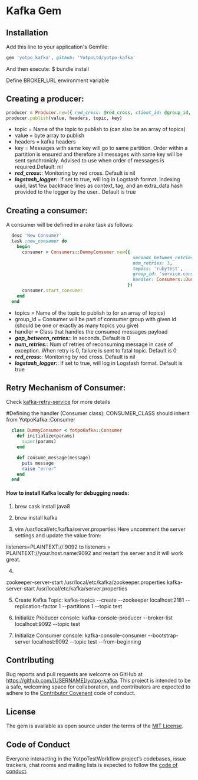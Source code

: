 # Kafka Gem

## Installation

Add this line to your application's Gemfile:

```ruby
gem 'yotpo_kafka', github: 'YotpoLtd/yotpo-kafka'
```

And then execute:
    $ bundle install

Define BROKER_URL environment variable

## Creating a producer:

```ruby
producer = Producer.new({ red_cross: @red_cross, client_id: @group_id, logstash_logger: @logstash_logger })
producer.publish(value, headers, topic, key)
```

* topic = Name of the topic to publish to (can also be an array of topics)
* value = byte array to publish
* headers = kafka headers
* key = Messages with same key will go to same partition. Order within
        a partition is ensured and therefore all messages with same key
        will be sent synchronicly. Advised to use when order of messages
        is required.Default: nil
* _**red_cross:**_: Monitoring by red cross. Default is nil
* _**logstash_logger:**_:  if set to true, will log in Logstash format. indexing uuid, 
                            last few backtrace lines as context,
                            tag, and an extra_data hash provided to the logger by the user.. Default is true

## Creating a consumer:
A consumer will be defined in a rake task as follows:

```ruby
  desc 'New Consumer'
  task :new_consumer do
    begin
      consumer = Consumers::DummyConsumer.new({
                                                seconds_between_retries: 10,
                                                num_retries: 3,
                                                topics: 'rubytest',
                                                group_id: 'service.consumer_test_topics.consumer',
                                                handler: Consumers::DummyConsumer
                                              })
      consumer.start_consumer
    end
  end
```
* topics = Name of the topic to publish to (or an array of topics)
* group_id = Consumer will be part of consumer group with given id (should be one or exactly as many topics you give)
* handler = Class that handles the consumed messages payload
* _**gap_between_retries:**_: In seconds. Default is 0
* _**num_retries:**_: Num of retries of reconsuming message in case of exception. 
                       When retry is 0, failure is sent to fatal topic. Default is 0
* _**red_cross:**_: Monitoring by red cross. Default is nil
* _**logstash_logger:**_:  If set to true, will log in Logstash format. Default is true

## Retry Mechanism of Consumer:
Check [kafka-retry-service](https://github.com/YotpoLtd/kafka-retry-service) for more details 

#Defining the handler (Consumer class):
CONSUMER_CLASS should inherit from YotpoKafka::Consumer

```ruby
  class DummyConsumer < YotpoKafka::Consumer
    def initialize(params)
      super(params)
    end

    def consume_message(message)
      puts message
      raise "error"
    end
  end
```
  
#### How to install Kafka locally for debugging needs:
1. brew cask install java8
2. brew install kafka

3. vim /usr/local/etc/kafka/server.properties
Here uncomment the server settings and update the value from:

listeners=PLAINTEXT://:9092
to
listeners = PLAINTEXT://your.host.name:9092
and restart the server and it will work great.

4. 
zookeeper-server-start /usr/local/etc/kafka/zookeeper.properties
kafka-server-start /usr/local/etc/kafka/server.properties

5. Create Kafka Topic:
kafka-topics --create --zookeeper localhost:2181 --replication-factor 1 --partitions 1 --topic test

6. Initialize Producer console:
kafka-console-producer --broker-list localhost:9092 --topic test

7. Initialize Consumer console:
kafka-console-consumer --bootstrap-server localhost:9092 --topic test --from-beginning

## Contributing

Bug reports and pull requests are welcome on GitHub at https://github.com/[USERNAME]/yotpo-kafka. This project is intended to be a safe, welcoming space for collaboration, and contributors are expected to adhere to the [Contributor Covenant](http://contributor-covenant.org) code of conduct.

## License

The gem is available as open source under the terms of the [MIT License](https://opensource.org/licenses/MIT).

## Code of Conduct

Everyone interacting in the YotpoTestWorkflow project’s codebases, issue trackers, chat rooms and mailing lists is expected to follow the [code of conduct](https://github.com/[USERNAME]/yotpo_test_workflow/blob/master/CODE_OF_CONDUCT.md).